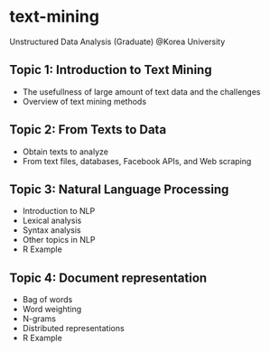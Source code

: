 # text-mining
Unstructured Data Analysis (Graduate) @Korea University

## Topic 1: Introduction to Text Mining
* The usefullness of large amount of text data and the challenges
* Overview of text mining methods

## Topic 2: From Texts to Data
* Obtain texts to analyze
* From text files, databases, Facebook APIs, and Web scraping

## Topic 3: Natural Language Processing
* Introduction to NLP
* Lexical analysis
* Syntax analysis
* Other topics in NLP
* R Example

## Topic 4: Document representation
* Bag of words
* Word weighting
* N-grams
* Distributed representations
* R Example

